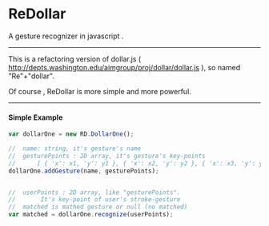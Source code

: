 ReDollar
========

A gesture recognizer in javascript .

---------------

This is a refactoring version of dollar.js (
<http://depts.washington.edu/aimgroup/proj/dollar/dollar.js> ), so named "Re"+"dollar".


Of course , ReDollar is more simple and more powerful.


---------------
#### Simple Example

```js
var dollarOne = new RD.DollarOne();

//  name: string, it's gesture's name
//  gesturePoints : 2D array, it's gesture's key-points
//      [ { 'x': x1, 'y': y1 }, { 'x': x2, 'y': y2 }, { 'x': x3, 'y': y3 }, ... { 'x': xN, 'y': yN } ]
dollarOne.addGesture(name, gesturePoints);


//  userPoints : 2D array, like "gesturePoints".
//       It's key-point of user's stroke-gesture
//  matched is mathed gesture or null (no matched)
var matched = dollarOne.recognize(userPoints);

```
